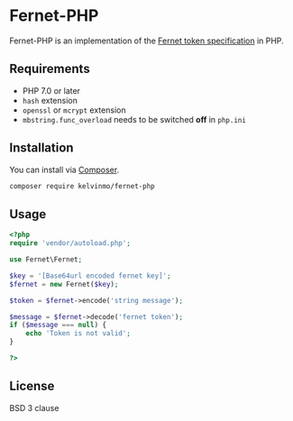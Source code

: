 # Fernet-PHP

Fernet-PHP is an implementation of the [Fernet token specification](https://github.com/fernet/spec/blob/master/Spec.md)
in PHP.

## Requirements

- PHP 7.0 or later
- `hash` extension
- `openssl` or `mcrypt` extension
- `mbstring.func_overload` needs to be switched **off** in `php.ini`

## Installation

You can install via [Composer](http://getcomposer.org/).

```sh
composer require kelvinmo/fernet-php
```

## Usage

```php
<?php
require 'vendor/autoload.php';

use Fernet\Fernet;

$key = '[Base64url encoded fernet key]';
$fernet = new Fernet($key);

$token = $fernet->encode('string message');

$message = $fernet->decode('fernet token');
if ($message === null) {
    echo 'Token is not valid';
}

?>
```

## License

BSD 3 clause
